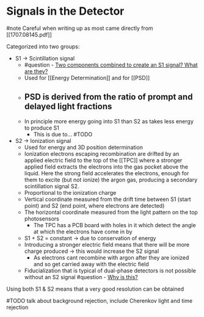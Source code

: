 # Signals in the Detector
#note Careful when writing up as most came directly from [[1707.08145.pdf]]

Categorized into two groups:
-   S1 → Scintillation signal
	-   #question - <u>Two components combined to create an S1 signal? What are they?</u>
	-   Used for [[Energy Determination]] and for [[PSD]]	
	-   PSD is derived from the ratio of prompt and delayed light fractions
		-   
	-   In principle more energy going into S1 than S2 as takes less energy to produce S1
		-   This is due to... #TODO
-   S2 → Ionization signal
	-   Used for energy and 3D position determination
	-   Ionization electrons escaping recombination are drifted by an applied electric field to the top of the [[TPC]] where a stronger applied field extracts the electrons into the gas pocket above the liquid. Here the strong field accelerates the electrons, enough for them to excite (but not ionize) the argon gas, producing a secondary scintillation signal S2.
	-   Proportional to the ionization charge
	-   Vertical coordinate measured from the drift time between S1 (start point) and S2 (end point, where electrons are detected)
	-   The horizontal coordinate measured from the light pattern on the top photosensors
		-   The TPC has a PCB board with holes in it which detect the angle at which the electrons have come in by
	-   S1 + S2 = constant → due to conservation of energy
	-   Introducing a stronger electric field means that there will be more charge produced → this would increase the S2 signal
		-   As electrons cant recombine with argon after they are ionized and so get carried away with the electric field
	-   Fiducialization that is typical of dual-phase detectors is not  possible without an S2 signal #question - <u>Why is this?</u>
		
Using both S1 & S2 means that a very good resolution can be obtained

#TODO talk about background rejection, include Cherenkov light and time rejection